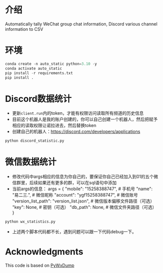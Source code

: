 
# 介绍

Automatically tally WeChat group chat information, Discord various channel information to CSV

# 环境

```python
conda create -n auto_static python=3.10 -y
conda activate auto_static
pip install -r requirements.txt
pip install .
```

# Discord数据统计
- 更新`client.run`内的token，才能有权限访问读取所有频道的历史信息
- 目前这个机器人是我的账户创建的，你可以自己创建一个机器人，然后把赋予相应的读取权限让诺拉进去，然后替换token
- 创建自己的机器人：https://discord.com/developers/applications

```python
python discord_statistic.py
```

# 微信数据统计
- 修改代码中args相应的信息为你自己的，要保证你自己已经加入到01的五个微信群里，后续如果还有更多的群，可以在sql语句中添加
- 当前args的信息：
args = {
    "mobile": "15258388747",  # 手机号
    "name": "易二三.",  # 微信昵称
    "account": "ygf15258388747",  # 微信账号
    "version_list_path": "version_list.json",  # 微信版本偏移文件路径（可选）
    "key": None,  # 密钥（可选）
    "db_path": None,  # 微信文件夹路径（可选）
}
```python
python wx_statistics.py
```

- 上述两个脚本代码都不长，遇到问题可以跟一下代码debug一下。
# Acknowledgments

This code is based on [PyWxDump](https://github.com/xaoyaoo/PyWxDump)